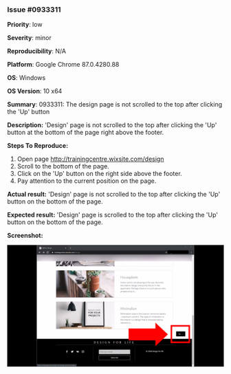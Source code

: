### Issue #0933311

**Priority**: low

**Severity**: minor

**Reproducibility**: N/A

**Platform**: Google Chrome 87.0.4280.88

**OS**: Windows

**OS Version**: 10 x64

**Summary**: 0933311: The design page is not scrolled to the top after clicking the 'Up' button

**Description:** 'Design' page is not scrolled to the top after clicking the 'Up' button at the bottom of the page right above the footer.

**Steps To Reproduce:**
1. Open page http://trainingcentre.wixsite.com/design
2. Scroll to the bottom of the page.
3. Click on the 'Up' button on the right side above the footer.
4. Pay attention to the current position on the page.

**Actual result:** 'Design' page is not scrolled to the top after clicking the 'Up' button on the bottom of the page.

**Expected result:** 'Design' page is scrolled to the top after clicking the 'Up' button on the bottom of the page.

**Screenshot:**

![0933311](/Dezign_for_Life/files/0933311.jpg)
